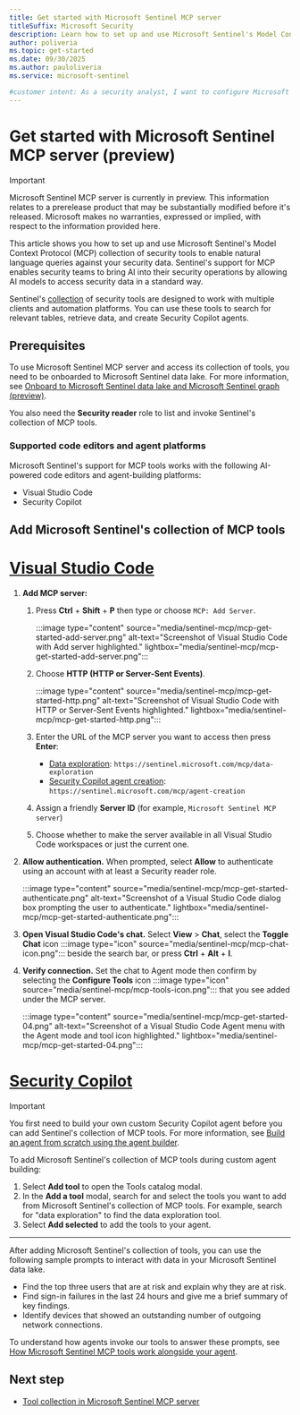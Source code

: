 ```yaml
---
title: Get started with Microsoft Sentinel MCP server
titleSuffix: Microsoft Security  
description: Learn how to set up and use Microsoft Sentinel's Model Context Protocol (MCP) collection of security tools to enable natural language queries and AI-powered security investigations 
author: poliveria
ms.topic: get-started
ms.date: 09/30/2025
ms.author: pauloliveria
ms.service: microsoft-sentinel

#customer intent: As a security analyst, I want to configure Microsoft Sentinel MCP server so that I can use natural language to query security data and accelerate investigations.
---
```


# Get started with Microsoft Sentinel MCP server (preview)

> [!IMPORTANT]
> Microsoft Sentinel MCP server is currently in preview.
> This information relates to a prerelease product that may be substantially modified before it's released. Microsoft makes no warranties, expressed or implied, with respect to the information provided here.

This article shows you how to set up and use Microsoft Sentinel's Model Context Protocol (MCP) collection of security tools to enable natural language queries against your security data. Sentinel's support for MCP enables security teams to bring AI into their security operations by allowing AI models to access security data in a standard way. 

Sentinel's [collection](sentinel-mcp-tools-overview.md) of security tools are designed to work with multiple clients and automation platforms. You can use these tools to search for relevant tables, retrieve data, and create Security Copilot agents.

## Prerequisites

To use Microsoft Sentinel MCP server and access its collection of tools, you need to be onboarded to Microsoft Sentinel data lake. For more information, see [Onboard to Microsoft Sentinel data lake and Microsoft Sentinel graph (preview)](sentinel-lake-onboarding.md).

You also need the **Security reader** role to list and invoke Sentinel's collection of MCP tools.

### Supported code editors and agent platforms

Microsoft Sentinel's support for MCP tools works with the following AI-powered code editors and agent-building platforms:
- Visual Studio Code 
- Security Copilot

## Add Microsoft Sentinel's collection of MCP tools

# [Visual Studio Code](#tab/visual-studio)

1.	**Add MCP server:**
    1. Press **Ctrl** + **Shift** + **P** then type or choose `MCP: Add Server`.

        :::image type="content" source="media/sentinel-mcp/mcp-get-started-add-server.png" alt-text="Screenshot of Visual Studio Code with Add server highlighted." lightbox="media/sentinel-mcp/mcp-get-started-add-server.png":::

    1. Choose **HTTP (HTTP or Server-Sent Events)**.

        :::image type="content" source="media/sentinel-mcp/mcp-get-started-http.png" alt-text="Screenshot of Visual Studio Code with HTTP or Server-Sent Events highlighted." lightbox="media/sentinel-mcp/mcp-get-started-http.png":::

    1. Enter the URL of the MCP server you want to access then press **Enter**:
        - [Data exploration](sentinel-mcp-data-exploration-tool.md): `https://sentinel.microsoft.com/mcp/data-exploration` 
        - [Security Copilot agent creation](sentinel-mcp-agent-creation-tool.md): `https://sentinel.microsoft.com/mcp/agent-creation`
    
    1. Assign a friendly **Server ID** (for example, `Microsoft Sentinel MCP server`)
    1. Choose whether to make the server available in all Visual Studio Code workspaces or just the current one.
 
2.	**Allow authentication.** When prompted, select **Allow** to authenticate using an account with at least a Security reader role.

    :::image type="content" source="media/sentinel-mcp/mcp-get-started-authenticate.png" alt-text="Screenshot of a Visual Studio Code dialog box prompting the user to authenticate." lightbox="media/sentinel-mcp/mcp-get-started-authenticate.png"::: 

3. **Open Visual Studio Code's chat.** Select **View** > **Chat**, select the **Toggle Chat** icon :::image type="icon" source="media/sentinel-mcp/mcp-chat-icon.png"::: beside the search bar, or press **Ctrl** + **Alt** + **I**.
    
4. **Verify connection.** Set the chat to Agent mode then confirm by selecting the **Configure Tools** icon :::image type="icon" source="media/sentinel-mcp/mcp-tools-icon.png"::: that you see added under the MCP server.

    :::image type="content" source="media/sentinel-mcp/mcp-get-started-04.png" alt-text="Screenshot of a Visual Studio Code Agent menu with the Agent mode and tool icon highlighted." lightbox="media/sentinel-mcp/mcp-get-started-04.png":::

# [Security Copilot](#tab/security-copilot)

>[!IMPORTANT]
>You first need to build your own custom Security Copilot agent before you can add Sentinel's collection of MCP tools. For more information, see [Build an agent from scratch using the agent builder](/copilot/security/developer/create-agent-dev#steps-to-create-your-custom-agent).

To add Microsoft Sentinel's collection of MCP tools during custom agent building:

1. Select **Add tool** to open the Tools catalog modal.
2.	In the **Add a tool** modal, search for and select the tools you want to add from Microsoft Sentinel's collection of MCP tools. For example, search for "data exploration" to find the data exploration tool.
4.	Select **Add selected** to add the tools to your agent.


---

After adding Microsoft Sentinel's collection of tools, you can use the following sample prompts to interact with data in your Microsoft Sentinel data lake. 

- Find the top three users that are at risk and explain why they are at risk.
- Find sign-in failures in the last 24 hours and give me a brief summary of key findings.
- Identify devices that showed an outstanding number of outgoing network connections.

To understand how agents invoke our tools to answer these prompts, see [How Microsoft Sentinel MCP tools work alongside your agent](sentinel-mcp-data-exploration-tool.md#how-microsoft-sentinel-mcp-tools-work-alongside-your-agent).

## Next step
- [Tool collection in Microsoft Sentinel MCP server](sentinel-mcp-tools-overview.md)